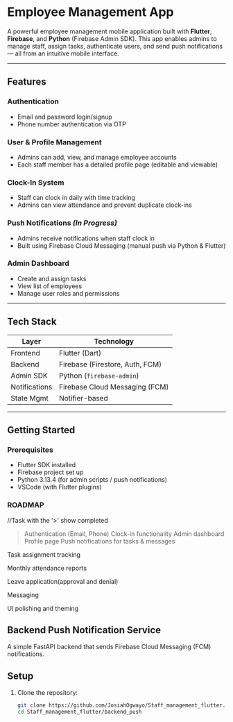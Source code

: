 # Employee Management App

A powerful employee management mobile application built with **Flutter**, **Firebase**, and **Python** (Firebase Admin SDK). This app enables admins to manage staff, assign tasks, authenticate users, and send push notifications — all from an intuitive mobile interface.

---

## Features

### Authentication

- Email and password login/signup
- Phone number authentication via OTP

### User & Profile Management

- Admins can add, view, and manage employee accounts
- Each staff member has a detailed profile page (editable and viewable)

### Clock-In System

- Staff can clock in daily with time tracking
- Admins can view attendance and prevent duplicate clock-ins

### Push Notifications *(In Progress)*

- Admins receive notifications when staff clock in
- Built using Firebase Cloud Messaging (manual push via Python & Flutter)

### Admin Dashboard

- Create and assign tasks
- View list of employees
- Manage user roles and permissions

---

## Tech Stack

| Layer        | Technology                         |
|------------- |------------------------------------|
| Frontend     | Flutter (Dart)                     |
| Backend      | Firebase (Firestore, Auth, FCM)    |
| Admin SDK    | Python (`firebase-admin`)          |
| Notifications| Firebase Cloud Messaging (FCM)     |
| State Mgmt   | Notifier-based                     |

---

## Getting Started

### Prerequisites

- Flutter SDK installed
- Firebase project set up
- Python 3.13.4 (for admin scripts / push notifications)
- VSCode (with Flutter plugins)

### ROADMAP

//Task with the '>' show completed

> Authentication (Email, Phone)
>Clock-in functionality
> Admin dashboard
> Profile page
>Push notifications for tasks & messages

 Task assignment tracking

 Monthly attendance reports

 Leave application(approval and denial)

 Messaging

 UI polishing and theming

## Backend Push Notification Service

A simple FastAPI backend that sends Firebase Cloud Messaging (FCM) notifications.

## Setup

1. Clone the repository:

   ```bash
   git clone https://github.com/JosiahOgwayo/Staff_management_flutter.git
   cd Staff_management_flutter/backend_push

